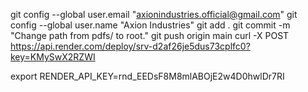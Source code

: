 git config --global user.email "axionindustries.official@gmail.com"
git config --global user.name "Axion Industries"
git add .
git commit -m "Change path from pdfs/ to root."
git push origin main
curl -X POST https://api.render.com/deploy/srv-d2af26je5dus73cplfc0?key=KMySwX2RZWI


export RENDER_API_KEY=rnd_EEDsF8M8mlABOjE2w4D0hwlDr7RI